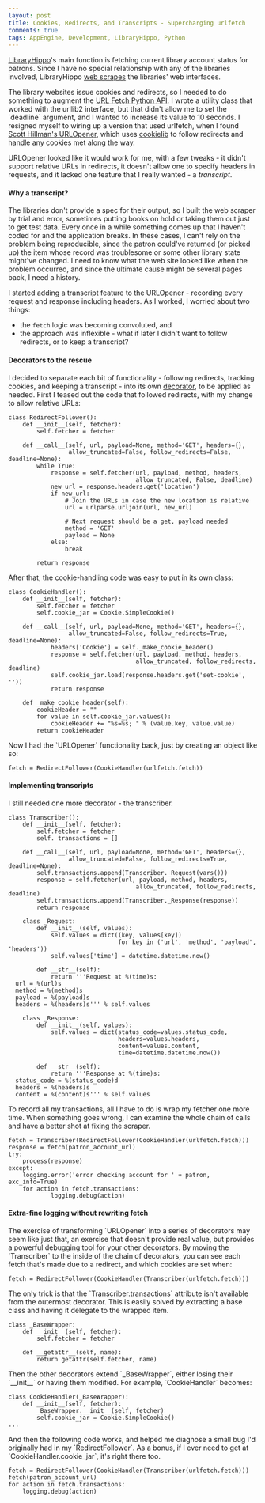```yaml
---
layout: post
title: Cookies, Redirects, and Transcripts - Supercharging urlfetch
comments: true
tags: AppEngine, Development, LibraryHippo, Python
---
```

<p><a href="http://libraryhippo.appspot.com/">LibraryHippo</a>'s main function is fetching current library account status for patrons. Since I have no special relationship with any of the libraries involved, LibraryHippo <a href="http://en.wikipedia.org/wiki/Web_scraping">web scrapes</a> the libraries' web interfaces.</p>

<p>The library websites issue cookies and redirects, so I needed to do something to augment the <a href="http://code.google.com/appengine/docs/python/urlfetch/">URL Fetch Python API</a>. 
I wrote a utility class that worked with the urllib2 interface, but that didn't allow me to set the `deadline` argument, and I wanted to increase its value to 10 seconds. I resigned myself to wiring up a version that used urlfetch, when I found  <a href="http://everydayscripting.blogspot.com/2009/08/google-app-engine-cookie-handling-with.html">Scott Hillman's URLOpener</a>, which uses <a href="http://docs.python.org/library/cookielib.html">cookielib</a> to follow redirects and handle any cookies met along the way.</p>
<p>URLOpener looked like it would work for me, with a few tweaks - it didn't support relative URLs in redirects, it doesn't allow one to specify headers in requests, and it lacked one feature that I really wanted - a <em>transcript</em>.</p>
<h4 id="why_a_transcript">Why a transcript?</h4>
<p>The libraries don't provide a spec for their output, so I built the web scraper by trial and error, sometimes putting books on hold or taking them out just to get test data. Every once in a while something comes up that I haven't coded for and the application breaks. In these cases, I can't rely on the problem being reproducible, since the patron could've returned (or picked up) the item whose record was troublesome or some other library state might've changed. I need to know what the web site looked like when the problem occurred, and since the ultimate cause might be several pages back, I need a history.</p>
<p>I started adding a transcript feature to the URLOpener - recording every request and response including headers. As I worked, I worried about two things:
</p>

* the `fetch` logic was becoming convoluted, and</li>
* the approach was inflexible - what if later I didn't want to follow redirects, or to keep a transcript?


<h4 id="decorators_to_the_rescue">Decorators to the rescue</h4>
<p>I decided to separate each bit of functionality - following redirects, tracking cookies, and keeping a transcript - into its own <a href="http://en.wikipedia.org/wiki/Decorator_pattern">decorator</a>, to be applied as needed. First  I teased out the code that followed redirects, with my change to allow relative URLs:</p>

<pre><code class="python">class RedirectFollower():
    def __init__(self, fetcher):
        self.fetcher = fetcher

    def __call__(self, url, payload=None, method='GET', headers={},
                 allow_truncated=False, follow_redirects=False, deadline=None):
        while True:
            response = self.fetcher(url, payload, method, headers,
                                    allow_truncated, False, deadline)
            new_url = response.headers.get('location')
            if new_url:
                # Join the URLs in case the new location is relative
                url = urlparse.urljoin(url, new_url)

                # Next request should be a get, payload needed
                method = 'GET'
                payload = None
            else:
                break

        return response</code></pre>

<p>After that, the cookie-handling code was easy to put in its own class:</p>

<pre><code class="python">class CookieHandler():
    def __init__(self, fetcher):
        self.fetcher = fetcher
        self.cookie_jar = Cookie.SimpleCookie()

    def __call__(self, url, payload=None, method='GET', headers={},
                 allow_truncated=False, follow_redirects=True, deadline=None):
            headers['Cookie'] = self._make_cookie_header()
            response = self.fetcher(url, payload, method, headers,
                                    allow_truncated, follow_redirects, deadline)
            self.cookie_jar.load(response.headers.get('set-cookie', ''))
            return response

    def _make_cookie_header(self):
        cookieHeader = ""
        for value in self.cookie_jar.values():
            cookieHeader += "%s=%s; " % (value.key, value.value)
        return cookieHeader</code></pre>

<p>Now I had the `URLOpener` functionality back, just by creating an object like so:</p>

<pre><code class="python">fetch = RedirectFollower(CookieHandler(urlfetch.fetch))</code></pre>

<h4 id="implementing_transcripts">Implementing transcripts</h4>
I still needed one more decorator - the transcriber.


<pre><code class="python">class Transcriber():
    def __init__(self, fetcher):
        self.fetcher = fetcher
        self. transactions = []

    def __call__(self, url, payload=None, method='GET', headers={},
                 allow_truncated=False, follow_redirects=True, deadline=None):
        self.transactions.append(Transcriber._Request(vars()))
        response = self.fetcher(url, payload, method, headers,
                                    allow_truncated, follow_redirects, deadline)
        self.transactions.append(Transcriber._Response(response))
        return response

    class _Request:
        def __init__(self, values):
            self.values = dict((key, values[key])
                               for key in ('url', 'method', 'payload', 'headers'))
            self.values['time'] = datetime.datetime.now()

        def __str__(self):
            return '''Request at %(time)s:
  url = %(url)s
  method = %(method)s
  payload = %(payload)s
  headers = %(headers)s''' % self.values

    class _Response:
        def __init__(self, values):
            self.values = dict(status_code=values.status_code,
                               headers=values.headers,
                               content=values.content,
                               time=datetime.datetime.now())

        def __str__(self):
            return '''Response at %(time)s:
  status_code = %(status_code)d
  headers = %(headers)s
  content = %(content)s''' % self.values</code></pre>


<p>To record all my transactions, all I have to do is wrap my fetcher one more time. When something goes wrong, I can examine the whole chain of calls and have a better shot at fixing the scraper.</p>

<pre><code class="python">fetch = Transcriber(RedirectFollower(CookieHandler(urlfetch.fetch)))
response = fetch(patron_account_url)
try:
    process(response)
except:
    logging.error('error checking account for ' + patron, exc_info=True)
    for action in fetch.transactions:
            logging.debug(action)</code></pre>

<h4 id="extra_fine_logging_without_rewriting_fetch">Extra-fine logging without rewriting fetch</h4>
The exercise of transforming `URLOpener` into a series of decorators may seem like just that, an exercise that doesn't provide real value, but provides a powerful debugging tool for your other decorators. By moving the `Transcriber` to the inside of the chain of decorators, you can see each fetch that's made due to a redirect, and which cookies are set when:

<pre><code class="python">fetch = RedirectFollower(CookieHandler(Transcriber(urlfetch.fetch)))</code></pre>

<p>The only trick is that the `Transcriber.transactions` attribute isn't available from the outermost decorator. This is easily solved by extracting a base class and having it delegate to the wrapped item.</p>

<pre><code class="python">class _BaseWrapper:
    def __init__(self, fetcher):
        self.fetcher = fetcher

    def __getattr__(self, name):
        return getattr(self.fetcher, name)</code></pre>

<p>Then the other decorators extend `_BaseWrapper`, either losing their `__init__` or having them modified. For example, `CookieHandler` becomes:</p>

<pre><code class="python">class CookieHandler(_BaseWrapper):
    def __init__(self, fetcher):
        _BaseWrapper.__init__(self, fetcher)
        self.cookie_jar = Cookie.SimpleCookie()
...</code></pre>

<p>And then the following code works, and helped me diagnose a small bug I'd originally had in my `RedirectFollower`. As a bonus, if I ever need to get at `CookieHandler.cookie_jar`, it's right there too.</p>
<pre><code class="python">fetch = RedirectFollower(CookieHandler(Transcriber(urlfetch.fetch)))
fetch(patron_account_url)
for action in fetch.transactions:
    logging.debug(action)</code></pre>


